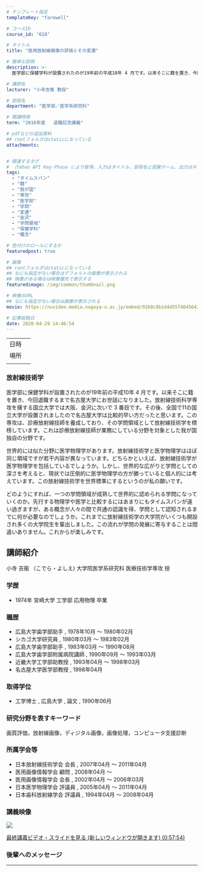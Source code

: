 ```yaml
---
# テンプレート指定
templateKey: "farewell"

# コースID
course_id: "618"

# タイトル
title: "医用放射線画像の評価とその変遷"

# 簡単な説明
description: >-
  医学部に保健学科が設置されたのが19年前の平成10年 4 月です。以来そこに籍を置き、今回退職するまで名古屋大学にお世話になりました。放射線技術科学専攻を擁する国立大学では大阪、金沢に次いで 3 番目です。その後、全国で11の国立大学が設置されましたので名古屋大学は比較的早い方だったと思います。この専攻は、診療放射線技師を養成しており、その学問領域として放射線技術学を標榜しています。これは診療 ....

# 講師名
lecturer: "小寺吉衞 教授"

# 部局名
department: "医学部／医学系研究科"

# 開講時限
term: "2016年度	退職記念講義"

# pdfなどの追加資料
## rootフォルダはstaticになっている
attachments:


# 関連するタグ
# （Yahoo API Key-Phase により取得。入力はタイトル、部局名と授業ホーム、出力はキーフレーズ（tags））
tags:
  - "タイムスパン"
  - "籍"
  - "我が国"
  - "専攻"
  - "医学部"
  - "学問"
  - "変遷"
  - "金沢"
  - "学問領域"
  - "保健学科"
  - "概念"

# 色付けのロールにするか
featuredpost: true

# 画像
## rootフォルダはstaticになっている
## なにも指定がない場合はデフォルトの画像が表示される
## 映像がある場合は映像優先で表示する
featuredimage: /img/common/thumbnail.png

# 映像のURL
## なにも指定がない場合は画像が表示される
movie: https://nuvideo.media.nagoya-u.ac.jp/embed/92b8c8b1d4d55f4845643d06c9502a98f252baf9

# 記事投稿日
date: 2020-04-29 14:46:54
---
```


|   |   |
|---|---|
| 日時 |    |
| 場所 |  |
|   |   |


### 放射線技術学

医学部に保健学科が設置されたのが19年前の平成10年 4 月です。以来そこに籍を置き、今回退職するまで名古屋大学にお世話になりました。放射線技術科学専攻を擁する国立大学では大阪、金沢に次いで 3 番目です。その後、全国で11の国立大学が設置されましたので名古屋大学は比較的早い方だったと思います。この専攻は、診療放射線技師を養成しており、その学問領域として放射線技術学を標榜しています。これは診療放射線技師が業務にしている分野を対象とした我が国独自の分野です。

世界的には似た分野に医学物理学があります。放射線技術学と医学物理学はほぼ同じ領域ですが若干内容が異なっています。どちらかといえば、放射線技術学が医学物理学を包括しているでしょうか。しかし、世界的な広がりと学問としての深さを考えると、現状では圧倒的に医学物理学の方が勝っていると個人的には考えています。この放射線技術学を世界標準にするというのが私の願いです。

どのようにすれば、一つの学問領域が成熟して世界的に認められる学問になっていくのか。先行する物理学や医学と比較するにはあまりにもタイムスパンが違い過ぎますが、ある概念が人々の間で共通の認識を得、学問として認知されるまでに何が必要なのでしょうか。これまでに放射線技術学の大学院がいくつも開設され多くの大学院生を輩出しました。この流れが学問の発展に寄与することは間違いありません。これからが楽しみです。


## 講師紹介

小寺 吉衞 （こでら・よしえ) 大学院医学系研究科 医療技術学専攻 授

### 学歴

* 1974年 宮崎大学 工学部 応用物理 卒業

### 職歴

* 広島大学歯学部助手 , 1978年10月 ～ 1980年02月
* シカゴ大学研究員 , 1980年03月 ～ 1983年02月
* 広島大学歯学部助手 , 1983年03月 ～ 1990年08月
* 広島大学歯学部附属病院講師 , 1990年09月 ～ 1993年03月
* 近畿大学工学部助教授 , 1993年04月 ～ 1998年03月
* 名古屋大学医学部教授 , 1998年04月

### 取得学位

* 工学博士 , 広島大学 , 論文 , 1990年06月

### 研究分野を表すキーワード

画質評価，放射線画像，ディジタル画像，画像処理，コンピュータ支援診断

### 所属学会等

* 日本放射線技術学会 会長 , 2007年04月 ～ 2011年04月
* 医用画像情報学会 顧問 , 2008年04月 ～
* 医用画像情報学会 会長 , 2002年04月 ～ 2006年03月
* 日本医学物理学会 評議員 , 2005年04月 ～ 2011年04月
* 日本歯科放射線学会 評議員 , 1994年04月 ～ 2008年04月


### 講義映像


![](https://ocw.nagoya-u.jp/files/618/4000.jpg) 

[最終講義ビデオ・スライドを見る (新しいウィンドウが開きます) (0:57:54)](https://nuvideo.media.nagoya-u.ac.jp/embed/92b8c8b1d4d55f4845643d06c9502a98f252baf9)

### 後輩へのメッセージ


<a target="blank" href="https://nuvideo.media.nagoya-u.ac.jp/embed/932eb0c47b590ca52c91b2669b147dc77b5187c2" width="640" height="360" frameborder="0" allowfullscreen></iframe>

-----